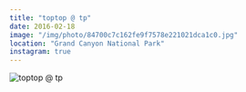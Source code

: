 ```yaml
---
title: "toptop @ tp"
date: 2016-02-18
image: "/img/photo/84700c7c162fe9f7578e221021dca1c0.jpg"
location: "Grand Canyon National Park"
instagram: true
---
```


![toptop @ tp](/img/photo/84700c7c162fe9f7578e221021dca1c0.jpg)
